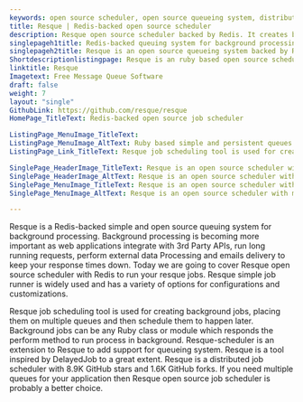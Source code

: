 ```yaml
---
keywords: open source scheduler, open source queueing system, distributed job scheduler, open source job scheduler, run process in background, job scheduling tool
title: Resque | Redis-backed open source scheduler
description: Resque open source scheduler backed by Redis. It creates background jobs, places them on multiple queues and then process later on open source queueing system
singlepageh1title: Redis-backed queuing system for background processing.
singlepageh2title: Resque is an open source queueing system backed by Redis. It creates background jobs, places them on multiple queues and then schedule jobs to process later.
Shortdescriptionlistingpage: Resque is an ruby based open source scheduler. Resque distributed job scheduler is used for creating background jobs using Redis, placing them on multiple queues and then schedule them later.
linktitle: Resque
Imagetext: Free Message Queue Software
draft: false
weight: 7
layout: "single"
GithubLink: https://github.com/resque/resque
HomePage_TitleText: Redis-backed open source job scheduler

ListingPage_MenuImage_TitleText: 
ListingPage_MenuImage_AltText: Ruby based simple and persistent queues open source cron scheduler.
ListingPage_Link_TitleText: Resque job scheduling tool is used for creating background jobs on linux

SinglePage_HeaderImage_TitleText: Resque is an open source scheduler with multiple queues support
SinglePage_HeaderImage_AltText: Resque is an open source scheduler with multiple queues support
SinglePage_MenuImage_TitleText: Resque is an open source scheduler with multiple queues support
SinglePage_MenuImage_AltText: Resque is an open source scheduler with multiple queues support

---
```


Resque is a Redis-backed simple and open source queuing system for background processing. Background processing is becoming more important as web applications integrate with 3rd Party APIs, run long running requests, perform external data Processing and emails delivery to keep your response times down. Today we are going to cover Resque open source scheduler with Redis to run your resque jobs.  Resque simple job runner is widely used and has a variety of options for configurations and customizations.

Resque job scheduling tool is used for creating background jobs, placing them on multiple queues and then schedule them to happen later. Background jobs can be any Ruby class or module which responds the perform method to run process in background. Resque-scheduler is an extension to Resque to add support for queueing system. Resque is a tool inspired by DelayedJob to a great extent.  Resque is a distributed job scheduler with 8.9K GitHub stars and 1.6K GitHub forks. If you need multiple queues for your application then Resque open source job scheduler is probably a better choice.